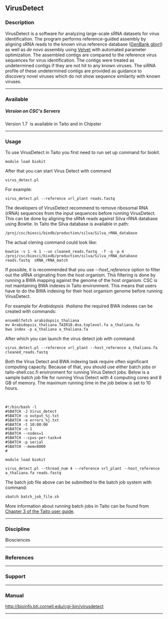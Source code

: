 ## VirusDetect

### Description

VirusDetect is a software for  analyzing large-scale sRNA datasets for
virus identification.  The program performs  reference-guided assembly
by aligning sRNA reads to the known virus reference database ([GenBank
gbvrl]) as  well as *de  novo* assembly using [Velvet]  with automated
parameter  optimization. The  assembled  contigs are  compared to  the
reference virus  sequences for virus identification.  The contigs were
treated  as undetermined  contigs if  they are  not hit  to any  known
viruses. The siRNA profile of  these undetermined contigs are provided
as  guidance to  discovery novel  viruses which  do not  show sequence
similarity with known viruses.

------------------------------------------------------------------------

### Available

##### Version on CSC's Servers

Version 1.7  is available in Taito and in Chipster

------------------------------------------------------------------------

### Usage

To use VirusDetect in  Taito you first need to run  set up command for
biokit.

    module load biokit

After that you can start Virus Detect with command

    virus_detect.pl

For example:

    virus_detect.pl --reference vrl_plant reads.fastq

The developers of VirusDetect recommend to remove ribosomal RNA (rRNA)
sequences from  the input  sequences before running  VirusDetect. This
can be  done by aligning  the sRNA  reads against Silva  rRNA database
using Bowtie. In Taito the Silva database is available in path:

    /proj/csc/biosci/biodb/production/silva/Silva_rRNA_database

The actual clening command could look like:

    bowtie -v 1 -k 1 --un cleaned_reads.fastq  -f -q -p 4 /proj/csc/biosci/biodb/production/silva/Silva_rRNA_database reads.fastq  sRNA_rRNA_match

If possible, it is recommended that you use *--host\_reference* option
to  filter out  the  sRNA  originating from  the  host organism.  This
filtering is done  by running a BWA mapping against  the genome of the
host  organism.   CSC  is  not   maintaining  BWA  indexes   in  Taito
environment.  This  means that users have  to do the BWA  indexing for
their host organism genome before running VirusDetect.

For example for  *Arabidopsis  thaliana* the required  BWA indexes can
be created with commands:

    ensemblfetch arabidopsis_thaliana
    mv Arabidopsis_thaliana.TAIR10.dna.toplevel.fa a_thaliana.fa
    bwa index -p a_thaliana a_thaliana.fa

After which you can launch the virus detect job with command:

    virus_detect.pl --reference vrl_plant --host_reference a_thaliana.fa cleaned_reads.fastq

Both the Virus Detect and  BWA indexing task require often significant
computing capacity. Because of that,  you should use either batch jobs
or taito-shell.csc.fi environment for running Virus Detect jobs. Below
is a sample  batch job file for running Virus  Detect with 4 computing
cores and 8 GB of memory. The maximum running time in the job below is
set to 10 hours.

 

    #!/bin/bash -l
    #SBATCH -J Virus_detect
    #SBATCH -o output_%j.txt
    #SBATCH -e errors_%j.txt
    #SBATCH -t 10:00:00
    #SBATCH -n 1
    #SBATCH --nodes=1
    #SBATCH --cpus-per-task=4
    #SBATCH -p serial
    #SBATCH --mem=8000
    #

    module load biokit

    virus_detect.pl --thread_num 4 --reference vrl_plant --host_reference a_thaliana.fa reads.fastq

The batch job file above can be submitted to the batch job system with
command:

    sbatch batch_job_file.sh

More information about  running batch jobs in Taito can  be found from
[Chapter 3 of the Taito user guide].

------------------------------------------------------------------------

### Discipline

Biosciences  

------------------------------------------------------------------------

### References

------------------------------------------------------------------------

### Support

------------------------------------------------------------------------

### Manual

<http://bioinfo.bti.cornell.edu/cgi-bin/virusdetect>

------------------------------------------------------------------------

  [GenBank gbvrl]: ftp://ftp.ncbi.nih.gov/genbank/
  [Velvet]: https://www.ebi.ac.uk/%7Ezerbino/velvet/
  [Chapter 3 of the Taito user guide]: https://research.csc.fi/taito-batch-jobs
